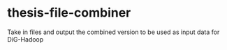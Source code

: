 thesis-file-combiner
====================
Take in files and output the combined version to be used as input data for DiG-Hadoop
